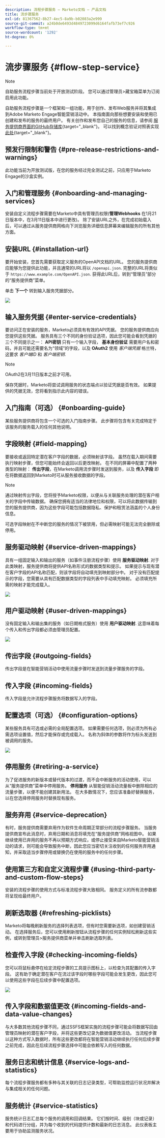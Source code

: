```yaml
---
description: 流程步骤服务 — Marketo文档 — 产品文档
title: 流步骤服务
exl-id: 81367562-8b27-4ec5-8a9b-b02083a2e999
source-git-commit: a24b0de6493d4849723099d6164fafb73ef7c926
workflow-type: tm+mt
source-wordcount: '1292'
ht-degree: 0%

---
```


# 流步骤服务 {#flow-step-service}

>[!NOTE]
>
>自助服务流程步骤当前处于开放测试阶段。 您可以通过管理员>藏宝箱菜单为订阅启用此功能。

自助服务流程步骤是一个框架和一组功能，用于创作、发布Web服务并将其集成到Adobe Marketo Engage智能营销活动中。 本指南面向那些想要安装和使用已创建和发布的服务的最终用户。 有关创作和发布您自己的服务的信息，请参阅 [服务提供商界面的GitHub存储库](https://github.com/adobe/Marketo-SSFS-Service-Provider-Interface){target=&quot;_blank&quot;}。 可以找到概念验证对照表实现 [此处](https://github.com/adobe/mkto-flow-lookup){target=&quot;_blank&quot;}。

## 预发行限制和警告 {#pre-release-restrictions-and-warnings}

此功能当前为开放测试版，在您的服务经过完全测试之前，只应用于Marketo Engage的沙盒实例。

## 入门和管理服务 {#onboarding-and-managing-services}

安装自定义流程步骤需要在Marketo中具有管理员权限(**管理Webhooks** 在1月21日版本中，在3月11日版本中进行更改)。 除了安装URL之外，在完成初始载入后，可以通过从服务提供商网格向下浏览服务详细信息屏幕来编辑服务的所有其他方面。

## 安装URL {#installation-url}

要开始安装，您首先需要获取定义服务的OpenAPI文档的URL。 您的服务提供商应能够为您提供此功能，并且通常的URL将以 `/openapi.json`. 完整的URL将类似于 `https://www.example.com/OpenAPI.json`. 获得此URL后，转到“管理员”部分的“服务提供商”菜单。

单击 **下一个** 转到输入服务凭据部分。

![](assets/flow-step-service-1.png)

## 输入服务凭据 {#enter-service-credentials}

要访问正在安装的服务，Marketo必须具有有效的API凭据。 您的服务提供商应向您提供这些凭据。 服务具有三个不同的身份验证选项，因此您可能会看到凭据的三个不同提示之一： **API密钥** 只有一个输入字段， **基本身份验证** 需要用户名和密码，并且可能还需要名为“领域”的字段，以及 **OAuth2** 使用 _客户端凭据_ 格兰特，这要求 _客户端ID_ 和 _客户端密钥_.

>[!NOTE]
>
>OAuth2在3月11日版本之前才可用。

保存凭据时，Marketo将尝试调用服务的状态端点以验证凭据是否有效。 如果提供的凭据无效，您将看到指示此内容的错误。

## 入门指南（可选） {#onboarding-guide}

某些服务提供商将包含一个可选的入门指南步骤。 此步骤将包含有关完成特定于该服务的服务载入的任何其他说明。

## 字段映射 {#field-mapping}

要接收或返回特定潜在客户字段的数据，必须映射该字段。 虽然在载入期间需要执行映射步骤，但您可能始终会返回以后更改映射。 在不同的屏幕中配置了两种类型的映射： **传出字段**，在Marketo调用流步骤时发送到服务，以及 **传入字段** 即在将数据返回到Marketo时可从服务接收数据的字段。

>[!NOTE]
>
>通过映射传出字段，您将授予Marketo权限，以便从与关联服务处理的潜在客户相关的字段中传输数据。 确保您拥有适当的法律地位和权限，可以将此数据传输到您的服务提供商，因为这些字段可能包括数据隐私、保护和租赁法涵盖的个人身份信息。

可选字段映射在不中断您的服务的情况下被禁用，但必需映射可能无法完全删除或停用。

## 服务驱动映射 {#service-driven-mappings}

具有一组固定输入和输出的服务（如事件注册流程步骤）使用 **服务驱动映射**. 对于此类映射，服务提供商将提供API名称形式的数据类型和提示。 如果提示与现有潜在客户字段的API名称匹配，则该字段将自动填充到映射部分中。 对于没有匹配提示的字段，您需要从具有匹配数据类型的字段列表中手动填充映射。 必须填充所需的映射才能完成载入。

![](assets/flow-step-service-2.png)

## 用户驱动映射 {#user-driven-mappings}

没有固定输入和输出集的服务（如日期格式服务）使用 **用户驱动映射**. 这意味着每个传入和传出字段都必须由管理员配置。

![](assets/flow-step-service-3.png)

## 传出字段 {#outgoing-fields}

传出字段是在智能营销活动中使用流量步骤时发送到流量步骤服务的字段。

## 传入字段 {#incoming-fields}

传入字段是允许流程步骤服务将数据写入的字段。

## 配置选项（可选） {#configuration-options}

某些服务具有可选或必需的全局配置选项。 如果需要任何选项，则必须为所有必需选项设置值，然后才能保存或完成载入。 名称为斜体的参数将作为标头发送到被调用的服务。

![](assets/flow-step-service-4.png)

## 停用服务 {#retiring-a-service}

为了促进服务的新版本或替代版本的过渡，而不会中断服务的活动使用，可以从“服务提供商”菜单中停用服务。 **停用服务** 从智能促销活动流量板中删除相应的流量步骤，以便不能创建其新用法。 在大多数情况下，您应该准备好替换服务，以在您选择停用服务时替换现有服务。

## 服务弃用 {#service-deprecation}

有时，服务提供商需要弃用作为软件生命周期正常部分的流程步骤服务。 当服务提供商宣布此消息时，弃用日期和消息将填充在“服务提供商”网格视图中。 如果继续使用已弃用的服务不再以预期方式响应，或停止接受来自Marketo智能营销活动的请求，则可能会导致服务中断，因此您应当密切关注收到的任何服务弃用通知，并采取适当步骤停用或替换仍在使用的服务中的任何步骤。

## 使用第三方和自定义流程步骤 {#using-third-party-and-custom-flow-steps}

安装的流程步骤的使用方式与标准流程步骤大致相同。 服务定义的所有流参数都将呈现给最终用户。

## 刷新选取器 {#refreshing-picklists}

Marketo将每晚刷新服务的选择列表选项，但有时您需要新选项，如创建营销活动。 在选择服务后，您可以使用刷新按钮从流程步骤的任何实例轻松刷新这些实例，或转到管理员>服务提供商菜单并单击刷新选取列表。

## 检查传入字段 {#checking-incoming-fields}

您可以将鼠标悬停在给定流程步骤的工具提示图标上，以检查为其配置的传入字段。 这有助于确定潜在客户在流过该字段时哪些字段可能会发生更改，因此您可以使用这些字段在后续步骤中配置选项。

![](assets/flow-step-service-5.png)

## 传入字段和数据值更改 {#incoming-fields-and-data-value-changes}

与大多数其他流程步骤不同，通过SSFS框架实施的流程步骤可能会将数据写回由管理员映射的潜在客户字段，并将这些更改记录为数据值更改活动。  当流程步骤以这种方式写入数据时，所有这些更改都将在智能营销活动继续执行任何后续步骤之前完成，因此在后续流程步骤选择中可能会依赖写入的任何数据。

## 服务日志和统计信息 {#service-logs-and-statistics}

每个流程步骤服务都有多种与其关联的日志记录类型，可帮助监控运行状况并解决与集成相关的任何问题。

## 服务统计 {#service-statistics}

服务统计日志汇总每个服务的调用和回调结果。 它们按时间、级别（块或记录）和代码进行分组，并为每个收到的代码提供计数和最新的日志消息。 此仪表板主要用于协助监测服务状况。
